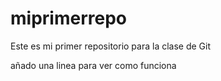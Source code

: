 # miprimerrepo
Este es mi primer repositorio para la clase de Git

añado una linea para ver como funciona

